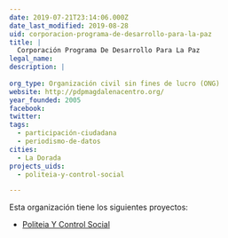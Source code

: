 ```yaml
---
date: 2019-07-21T23:14:06.000Z
date_last_modified: 2019-08-28
uid: corporacion-programa-de-desarrollo-para-la-paz
title: |
  Corporación Programa De Desarrollo Para La Paz
legal_name: 
description: |
  
org_type: Organización civil sin fines de lucro (ONG)
website: http://pdpmagdalenacentro.org/
year_founded: 2005
facebook: 
twitter: 
tags:
  - participación-ciudadana
  - periodismo-de-datos
cities: 
  - La Dorada
projects_uids:
  - politeia-y-control-social

---
```


Esta organización tiene los siguientes proyectos:

- [Politeia Y Control Social](/proyectos/politeia-y-control-social)
